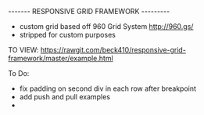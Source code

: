 

------- RESPONSIVE GRID FRAMEWORK ---------

- custom grid based off 960 Grid System http://960.gs/
- stripped for custom purposes


TO VIEW:
https://rawgit.com/beck410/responsive-grid-framework/master/example.html

To Do:
- fix padding on second div in each row after breakpoint
- add push and pull examples 
- 